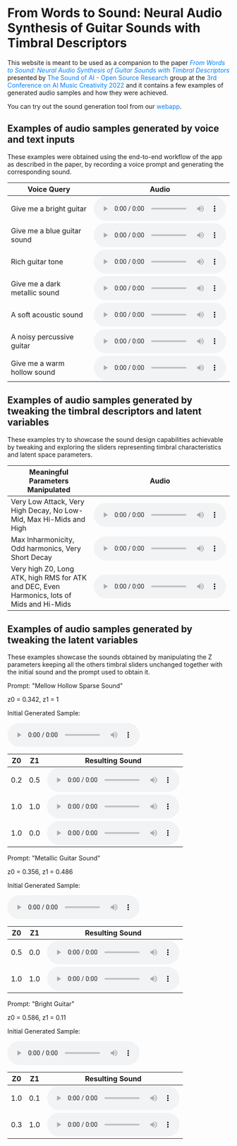 # From Words to Sound: Neural Audio Synthesis of Guitar Sounds with Timbral Descriptors

This website is meant to be used as a companion to the paper <a href= https://drive.google.com/file/d/1YYZys6JOw4owvvVWLuUyF8sijmr8zwz4/view target="_blank" style="color: #0080FF; text-decoration: none;"> *From Words to Sound: Neural Audio Synthesis of Guitar Sounds with Timbral Descriptors*</a> presented by <a href="https://thesoundofaiosr.github.io/" title="TSOAI OSR Website" target="_blank" style="color: #0080FF; text-decoration: none;">The Sound of AI - Open Source Research</a> group at the <a href="https://2022.aimusiccreativity.org/" title="AIMC 2022 website" target="_blank" style="color: #0080FF; text-decoration: none;">3rd Conference on AI Music Creativity 2022</a> and it contains a few examples of generated audio samples and how they were achieved.

You can try out the sound generation tool from our <a href="https://share.streamlit.io/thesoundofaiosr/rg_sound_generation/main/app.py" title="Sound Generation Webapp" target="_blank" style="color: #0080FF; text-decoration: none;">webapp</a>.

## Examples of audio samples generated by voice and text inputs

These examples were obtained using the end-to-end workflow of the app as described in the paper, by recording a voice prompt and generating the corresponding sound.

| Voice Query                   | Audio                                                        |
| ----------------------------- | ------------------------------------------------------------ |
| Give me a bright guitar       | <audio src="audio/BRIGHT_GUITAR_40.mp3" controls></audio>    |
| Give me a blue guitar sound   | <audio src="audio/BLUE_SOUND_40.mp3" controls></audio>       |
| Rich guitar tone	            | <audio src="audio/RICH_GUITAR_TONE_40.mp3" controls></audio> |
| Give me a dark metallic sound | <audio src="audio/DARK_METALLIC_40.mp3" controls></audio>    |
| A soft acoustic sound	        | <audio src="audio/SOFT_ACOUSTIC_52.mp3" controls></audio>    |
| A noisy percussive guitar     | <audio src="audio/NOISY_PERCUSSIVE_52.mp3" controls></audio> |
| Give me a warm hollow sound   | <audio src="audio/WARM_HOLLOW_52.mp3" controls></audio>      |

## Examples of audio samples generated by tweaking the timbral descriptors and latent variables

These examples try to showcase the sound design capabilities achievable by tweaking and exploring the sliders representing timbral characteristics and latent space parameters.

| Meaningful Parameters Manipulated                                                          | Audio                                                     |
| ------------------------------------------------------------------------------------------ | --------------------------------------------------------- |
| Very Low Attack, Very High Decay, No Low-Mid, Max Hi-Mids and High                         | <audio src="audio/EXPLORATORY_1_40.mp3" controls></audio> |
| Max Inharmonicity, Odd harmonics, Very Short Decay                                         | <audio src="audio/EXPLORATORY_2_52.mp3" controls></audio> |
| Very high Z0, Long ATK, high RMS for ATK and DEC, Even Harmonics, lots of Mids and Hi-Mids | <audio src="audio/EXPLORATORY_3_52.mp3" controls></audio> |

## Examples of audio samples generated by tweaking the latent variables

These examples showcase the sounds obtained by manipulating the Z parameters keeping all the others timbral sliders unchanged together with the initial sound and the prompt used to obtain it. 

Prompt: "Mellow Hollow Sparse Sound"

z0 = 0.342, z1 = 1

Initial Generated Sample:

<audio src="audio/zEx3Init.mp3" controls></audio>

| Z0      | Z1  | Resulting Sound                                  |
| ------- | --- | ------------------------------------------------ |
|  0.2    | 0.5 | <audio src="audio/zEx3_1_1.mp3" controls></audio>|
|  1.0    | 1.0 | <audio src="audio/zEx3_2.mp3" controls></audio>  |
|  1.0    | 0.0 | <audio src="audio/zEx3_3.mp3" controls></audio>  |


Prompt: "Metallic Guitar Sound"

z0 = 0.356, z1 = 0.486

Initial Generated Sample:

<audio src="audio/zEx1Init.mp3" controls></audio>

| Z0      | Z1  | Resulting Sound                                  |
| ------- | --- | ------------------------------------------------ |
|  0.5    | 0.0 | <audio src="audio/zEx1_1.mp3" controls></audio> |
|  1.0    | 1.0 | <audio src="audio/zEx1_2.mp3" controls></audio> |


Prompt: "Bright Guitar"

z0 = 0.586, z1 = 0.11

Initial Generated Sample:

<audio src="audio/zEx2Init.mp3" controls></audio>

| Z0      | Z1  | Resulting Sound                                  |
| ------- | --- | ------------------------------------------------ |
|  1.0    | 0.1 | <audio src="audio/zEx2_1.mp3" controls></audio> |
|  0.3    | 1.0 | <audio src="audio/zEx2_2.mp3" controls></audio> |